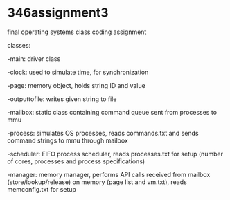 # 346assignment3
final operating systems class coding assignment

classes:

-main: driver class 

-clock: used to simulate time, for synchronization

-page: memory object, holds string ID and value

-outputtofile: writes given string to file

-mailbox: static class containing command queue sent from processes to mmu

-process: simulates OS processes, reads commands.txt and sends command strings to mmu through mailbox

-scheduler: FIFO process scheduler, reads processes.txt for setup (number of cores, processes and process specifications)

-manager: memory manager, performs API calls received from mailbox (store/lookup/release) on memory (page list and vm.txt), reads memconfig.txt for setup
